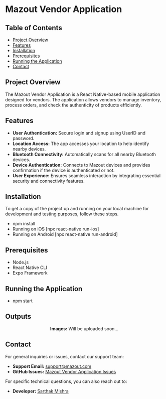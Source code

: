 # Mazout Vendor Application

## Table of Contents

- [Project Overview](#project-overview)
- [Features](#features)
- [Installation](#installation)
- [Prerequisites](#prerequisites)
- [Running the Application](#running-the-application)
- [Contact](#contact)


## Project Overview

The Mazout Vendor Application is a React Native-based mobile application designed for vendors. The application allows vendors to manage inventory, process orders, and check the authenticity of products efficiently.

## Features

- **User Authentication:** Secure login and signup using UserID and password.
- **Location Access:** The app accesses your location to help identify nearby devices.
- **Bluetooth Connectivity:** Automatically scans for all nearby Bluetooth devices.
- **Device Authentication:** Connects to Mazout devices and provides confirmation if the device is authenticated or not.
- **User Experience:** Ensures seamless interaction by integrating essential security and connectivity features.

## Installation

To get a copy of the project up and running on your local machine for development and testing purposes, follow these steps.
- npm install
- Running on iOS [npx react-native run-ios]
- Running on Android [npx react-native run-android]


## Prerequisites

- Node.js
- React Native CLI
- Expo Framework


## Running the Application

- npm start

## Outputs

<p align="center">
<!--   <img src="image-url2" alt="Alt text 2" width="250"/>
  <img src="image-url3" alt="Alt text 3" width="250"/> -->
</p>

<p align="center"><b>Images:</b> Will be uploaded soon... </p>




## Contact

For general inquiries or issues, contact our support team:

- **Support Email:** support@mazout.com
- **GitHub Issues:** [Mazout Vendor Application Issues](https://github.com/Mazout-Electric/vendor-application/issues)

For specific technical questions, you can also reach out to:

- **Developer:** [Sarthak Mishra](https://github.com/Sarthak-code360)


<!-- ![image](https://github.com/Sarthak-code360/BLE_Scanner/assets/74900672/b0d2ab58-ad3d-47a1-aeed-676f3d19b67b "Location")
![image](https://github.com/Sarthak-code360/BLE_Scanner/assets/74900672/c4810240-5d48-4531-b2d6-a04140840af6 "Nearby Devices") -->


